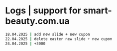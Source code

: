 # Logs | support for smart-beauty.com.ua
```bash
18.04.2025 | add new slide + new cupon
22.04.2025 | delete easter new slide + new cupon
24.04.2025 | +3000
```
